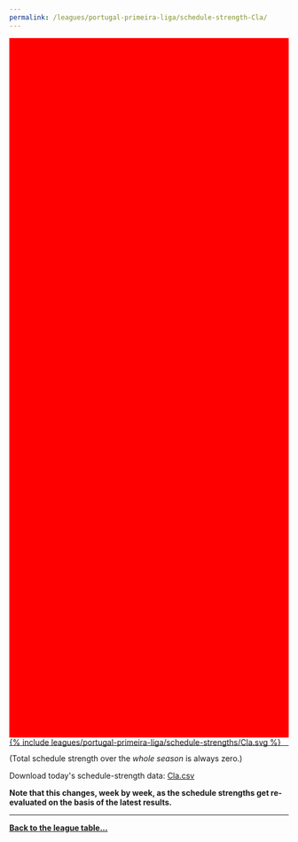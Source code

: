 ```yaml
---
permalink: /leagues/portugal-primeira-liga/schedule-strength-Cla/
---
```


<style>
.svg-wrap {
    background-color:red;
    height:0;
    padding-top:250%; /* 350px/550px */
    position: relative;
}

svg {
    background-color: white;
    height: 100%;
    display:block;
    width: 100%;
    position: absolute;
    top:0;
    left:0;
}
</style>


<div class="svg-wrap">
{% include leagues/portugal-primeira-liga/schedule-strengths/Cla.svg %}
</div>

-----

(Total schedule strength over the *whole season* is always zero.)


Download today's schedule-strength data: [Cla.csv](/assets/leagues/portugal-primeira-liga/2024/schedule-strengths/Cla.csv)

**Note that this changes, week by week, as the schedule strengths get re-evaluated on the
basis of the latest results.**

-----

[**Back to the league table...**](/leagues/portugal-primeira-liga)


